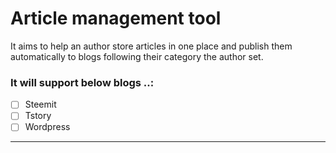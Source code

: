 # Article management tool
It aims to help an author store articles in one place and publish them automatically to blogs following their category the author set.

### It will support below blogs ..:
- [ ] Steemit
- [ ] Tstory
- [ ] Wordpress
 
---


